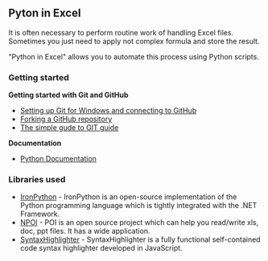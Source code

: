 ## Pyton in Excel

It is often necessary to perform routine work of handling Excel files. Sometimes you just need to apply not complex formula and store the result.

"Python in Excel" allows you to automate this process using Python scripts.

### Getting started

**Getting started with Git and GitHub**

 * [Setting up Git for Windows and connecting to GitHub](http://help.github.com/win-set-up-git/)
 * [Forking a GitHub repository](http://help.github.com/fork-a-repo/)
 * [The simple gude to GIT guide](http://rogerdudler.github.com/git-guide/)
 
**Documentation**

 * [Python Documentation](http://python.org/doc/)

### Libraries used

 * [IronPython](http://ironpython.net/) - IronPython is an open-source implementation of the Python programming language which is tightly integrated with the .NET Framework.
 * [NPOI](http://npoi.codeplex.com/) - POI is an open source project which can help you read/write xls, doc, ppt files. It has a wide application.
 * [SyntaxHighlighter](http://alexgorbatchev.com/SyntaxHighlighter/) - SyntaxHighlighter is a fully functional self-contained code syntax highlighter developed in JavaScript.